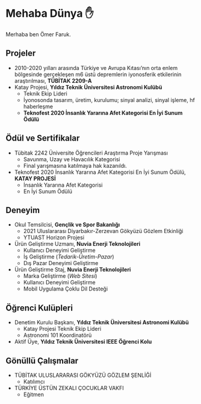 # Mehaba Dünya ✋

Merhaba ben Ömer Faruk.


## Projeler
+ 2010-2020 yılları arasında Türkiye ve Avrupa Kıtası’nın orta enlem bölgesinde gerçekleşen m6 üstü depremlerin iyonosferik etkilerinin araştırılması, **TÜBİTAK 2209-A**
+ Katay Projesi, **Yıldız Teknik Üniversitesi Astronomi Kulübü**
    + Teknik Ekip Lideri
    + İyonosonda tasarım, üretim, kurulumu; sinyal analizi, sinyal işleme, hf haberleşme
    + **Teknofest 2020 İnsanlık Yararına Afet Kategorisi En İyi Sunum Ödülü**
## Ödül ve Sertifikalar
+ Tübitak 2242 Üniversite Öğrencileri Araştırma Proje Yarışması
    + Savunma, Uzay ve Havacılık Kategorisi
    + Final yarışmasına katılmaya hak kazanıldı.
+ Teknofest 2020 İnsanlık Yararına Afet Kategorisi En İyi Sunum Ödülü, **KATAY PROJESİ**
    + İnsanlık Yararına Afet Kategorisi
    + En İyi Sunum Ödülü
## Deneyim
+ Okul Temsilcisi, **Gençlik ve Spor Bakanlığı**
    + 2021 Uluslararası Diyarbakır-Zerzevan Gökyüzü Gözlem Etkinliği
    + YTUAST Horizon Projesi
+ Ürün Geliştirme Uzmanı, **Nuvia Enerji Teknolojileri**
    + Kullanıcı Deneyimi Geliştirme
    + İş Geliştirme (_Tedarik-Üretim-Pazar_)
    + Dış Pazar Deneyimi Geliştirme
+ Ürün Geliştirme Staj, **Nuvia Enerji Teknolojileri**
    + Marka Geliştirme (_Web Sitesi_)
    + Kullanıcı Deneyimi Geliştirme
    + Mobil Uygulama Çoklu Dil Desteği

## Öğrenci Kulüpleri
+ Denetim Kurulu Başkanı, **Yıldız Teknik Üniversitesi Astronomi Kulübü**
    + Katay Projesi Teknik Ekip Lideri
    + Astronomi 101 Koordinatörü
+ Aktif Üye, **Yıldız Teknik Üniversitesi IEEE Öğrenci Kolu**
## Gönüllü Çalışmalar
+ TÜBİTAK ULUSLARARASI GÖKYÜZÜ GÖZLEM ŞENLİĞİ
    + Katılımcı
+ TÜRKİYE ÜSTÜN ZEKALI ÇOCUKLAR VAKFI
    + Eğitmen
